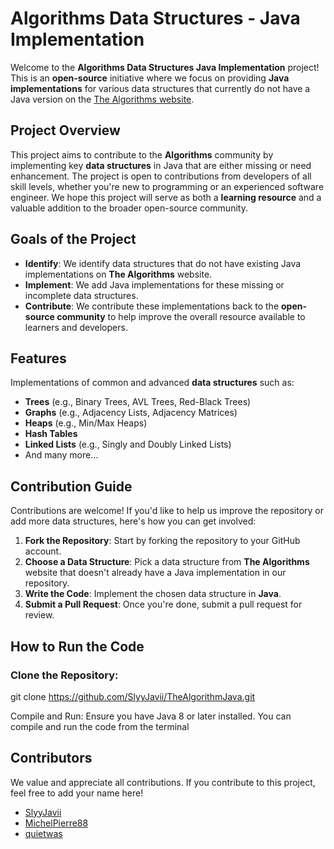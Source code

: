 # **Algorithms Data Structures - Java Implementation**

Welcome to the **Algorithms Data Structures Java Implementation** project! This is an **open-source** initiative where we focus on providing **Java implementations** for various data structures that currently do not have a Java version on the [The Algorithms website](https://the-algorithms.com/).

## **Project Overview**

This project aims to contribute to the **Algorithms** community by implementing key **data structures** in Java that are either missing or need enhancement. The project is open to contributions from developers of all skill levels, whether you're new to programming or an experienced software engineer. We hope this project will serve as both a **learning resource** and a valuable addition to the broader open-source community.

## **Goals of the Project**

- **Identify**: We identify data structures that do not have existing Java implementations on **The Algorithms** website.
- **Implement**: We add Java implementations for these missing or incomplete data structures.
- **Contribute**: We contribute these implementations back to the **open-source community** to help improve the overall resource available to learners and developers.

## **Features**

Implementations of common and advanced **data structures** such as:
- **Trees** (e.g., Binary Trees, AVL Trees, Red-Black Trees)
- **Graphs** (e.g., Adjacency Lists, Adjacency Matrices)
- **Heaps** (e.g., Min/Max Heaps)
- **Hash Tables**
- **Linked Lists** (e.g., Singly and Doubly Linked Lists)
- And many more...

## **Contribution Guide**

Contributions are welcome! If you'd like to help us improve the repository or add more data structures, here's how you can get involved:

1. **Fork the Repository**: Start by forking the repository to your GitHub account.
2. **Choose a Data Structure**: Pick a data structure from **The Algorithms** website that doesn't already have a Java implementation in our repository.
3. **Write the Code**: Implement the chosen data structure in **Java**.
4. **Submit a Pull Request**: Once you're done, submit a pull request for review.

## **How to Run the Code**

### **Clone the Repository**:

git clone https://github.com/SlyyJavii/TheAlgorithmJava.git

Compile and Run: Ensure you have Java 8 or later installed. You can compile and run the code from the terminal

## Contributors
We value and appreciate all contributions. If you contribute to this project, feel free to add your name here!

- [SlyyJavii](https://github.com/SlyyJavii)
- [MichelPierre88](https://github.com/MichelPierre88)
- [quietwas](https://github.com/quietwas)